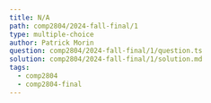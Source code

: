 ```yaml
---
title: N/A
path: comp2804/2024-fall-final/1
type: multiple-choice
author: Patrick Morin
question: comp2804/2024-fall-final/1/question.ts
solution: comp2804/2024-fall-final/1/solution.md
tags:
  - comp2804
  - comp2804-final
---
```

